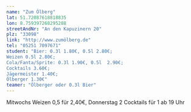 ```yaml
---
name: "Zum Ölberg"
lat: 51.72087618818835 
lon: 8.759397268295288
streetAndNr: "An den Kapuzinern 20"
plz: "33098"
link: "http://www.zumölberg.de"
tel: "05251 7097671"
student: "Bier: 0.3l 1.80€, 0.5l 2.80€; 
Weizen 0.5l 2.80€; 
Cola/Fanta/Sprite: 0.3l 1.90€, 0.5l  2.90€; 
Cocktails 3.60€;
Jägermeister 1.40€;
Ölberger 1.30€"
teamer: "Ölberger oder 0.3l Bier"
---
```

Mitwochs Weizen 0,5 für 2,40€, Donnerstag 2 Cocktails für 1 ab 19 Uhr
